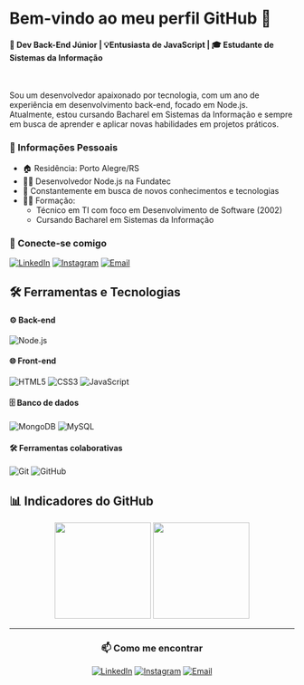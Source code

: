# Bem-vindo ao meu perfil GitHub 👋


#### 🚀 **Dev Back-End Júnior** | 💡**Entusiasta de JavaScript** | 🎓  **Estudante de Sistemas da Informação** 
<br/>

  Sou um desenvolvedor apaixonado por tecnologia, com um ano de experiência em desenvolvimento back-end, focado em Node.js. Atualmente, estou cursando Bacharel em Sistemas da Informação e sempre em busca de aprender e aplicar novas habilidades em projetos práticos.

### 📌 Informações Pessoais
- 🏠 Residência: Porto Alegre/RS
- 👨‍💻 Desenvolvedor Node.js na Fundatec
- 🔭 Constantemente em busca de novos conhecimentos e tecnologias
- 👨‍🎓 Formação:
  - Técnico em TI com foco em Desenvolvimento de Software (2002)
  - Cursando Bacharel em Sistemas da Informação

### 🤝 Conecte-se comigo

[![LinkedIn](https://img.shields.io/badge/LinkedIn-Connect-blue?style=for-the-badge&logo=linkedin)](https://www.linkedin.com/in/michael93c/)
[![Instagram](https://img.shields.io/badge/Instagram-Follow-E4405F?style=for-the-badge&logo=instagram&logoColor=white)](https://www.instagram.com/michaeldealmeida_/)
[![Email](https://img.shields.io/badge/Email-Contact-red?style=for-the-badge&logo=gmail)](mailto:michaelcardoso97@gmail.com)


## 🛠️ Ferramentas e Tecnologias

#### ⚙️ Back-end
![Node.js](https://img.shields.io/badge/Node.js-339933?style=for-the-badge&logo=nodedotjs&logoColor=white)

#### 🌐 Front-end
![HTML5](https://img.shields.io/badge/HTML5-E34F26?style=for-the-badge&logo=html5&logoColor=white)
![CSS3](https://img.shields.io/badge/CSS3-1572B6?style=for-the-badge&logo=css3&logoColor=white)
![JavaScript](https://img.shields.io/badge/JavaScript-F7DF1E?style=for-the-badge&logo=javascript&logoColor=black)

#### 🗄️ Banco de dados
![MongoDB](https://img.shields.io/badge/MongoDB-47A248?style=for-the-badge&logo=mongodb&logoColor=white)
![MySQL](https://img.shields.io/badge/MySQL-4479A1?style=for-the-badge&logo=mysql&logoColor=white)

#### 🛠️ Ferramentas colaborativas
![Git](https://img.shields.io/badge/Git-F05032?style=for-the-badge&logo=git&logoColor=white)
![GitHub](https://img.shields.io/badge/GitHub-181717?style=for-the-badge&logo=github&logoColor=white)

## 📊 Indicadores do GitHub

<div align="center">
  <img height="170em" src="https://github-readme-stats.vercel.app/api?username=Michael-Almeida&theme=chartreuse-dark&show_icons=true"/>
  <img height="170em" src="https://github-readme-stats.vercel.app/api/top-langs/?username=Michael-ALmeida&layout=compact&langs_count=7&theme=chartreuse-dark&show_icons=true"/>
</div>

---

<div align="center">

### 📫 Como me encontrar

[![LinkedIn](https://img.shields.io/badge/-LinkedIn-0077B5?style=flat-square&logo=LinkedIn&logoColor=white)](https://www.linkedin.com/in/michael93c/)
[![Instagram](https://img.shields.io/badge/-Instagram-E4405F?style=flat-square&logo=Instagram&logoColor=white)](https://www.instagram.com/michaeldealmeida_/)
[![Email](https://img.shields.io/badge/-Email-D14836?style=flat-square&logo=Gmail&logoColor=white)](mailto:michaelcardoso97@gmail.com)

</div>

<!--//<header>
        <h2>Bem-vindo ao meu perfil GitHub 👋</h2>
    </header>
    <section class="sobre">
        <h2 >🚀 Sobre mim</h2>
        <h3>💻 Desenvolvedor Back-End Júnior | Entusiasta de JavaScript | Estudante de Sistemas da Informação</h3>
        <p>Sou um desenvolvedor apaixonado por tecnologia, com um ano de experiência em desenvolvimento back-end, focado em Node.js. Atualmente, estou cursando Bacharel em Sistemas da Informação e sempre em busca de aprender e aplicar novas habilidades em projetos práticos.</p>
            🏠 Atualmente resido em Porto Alegre/RS<br/>
            👨‍💻 Desenvolvedor Node.js na empresa Fundatec<br/>
            👨‍🎓 Formado em TI com foco em Desenvolvimento de Software (2002) | Cursando Bacharel em Sistemas da Informação<br/>
            🔭 Constantemente em busca de novos conhecimentos e tecnologias<br/>
        💼 Conecte-se comigo: 
          <br/>
<p>
  <a href="https://www.linkedin.com/in/michael93c/">
    <img src="https://img.shields.io/badge/LinkedIn-Connect-blue?style=for-the-badge&logo=linkedin" alt="LinkedIn Badge" />
  </a>
  <a href="https://www.instagram.com/michaeldealmeida_/" >
    <img src="https://img.shields.io/badge/Instagram-Follow-E4405F?style=for-the-badge&logo=instagram&logoColor=white" />
  </a>
       <a href="mailto:michaelcardoso97@gmail.com" >
    <img src="https://img.shields.io/badge/Email-Contact-red?style=for-the-badge&logo=gmail" />
  </a>
</p>
    </section>
    <section class="tecnologias">
        <h2>🛠️ Ferramentas e Tecnologias</h2>
        <h6>*Aperfeiçoando:</h6>
           <div class="backend">
              <p><strong>⚙️ Back-end:</strong></p>
              <img height="60px" width="60px" alt="Node.js" src="https://cdn.jsdelivr.net/gh/devicons/devicon@latest/icons/nodejs/nodejs-original-wordmark.svg"/>
           </div>
           <br/>
           <div class="frontend">
             <p><strong>🌐 Front-end:</strong></p>
                <img height="40px" width="50px" alt="HTML5" src="https://raw.githubusercontent.com/devicons/devicon/master/icons/html5/html5-original.svg"/>
                <img height="40px" width="50px" alt="CSS3" src="https://raw.githubusercontent.com/devicons/devicon/master/icons/css3/css3-original.svg"/>
                <img height="40px" width="50px" alt="JavaScript" src="https://cdn.jsdelivr.net/gh/devicons/devicon/icons/javascript/javascript-original.svg"/>
           </div>
           <br/>
           <div class="database">
             <p><strong>🗄️Banco de dados:</strong></p>
               <img height="60px" width="60px" alt="MongoDB" src="https://img.icons8.com/color/96/000000/mongodb.png"/>
               <img height="60px" width="60px" alt="MySQL" src="https://cdn.jsdelivr.net/gh/devicons/devicon/icons/mysql/mysql-original.svg"/>
           </div>
           <br/>    
           </div>
           <div class="colaboracao">
             <p><strong>🛠️ Ferramentas colaborativas:</strong></p>
                <img height="60px" width="60px" alt="Git" src="https://cdn.jsdelivr.net/gh/devicons/devicon/icons/git/git-original.svg"/>
                <img height="60px" width="60px" alt="GitHub" src="https://cdn.jsdelivr.net/gh/devicons/devicon@latest/icons/github/github-original-wordmark.svg"/>
           </div>
    </section>
    <br/>
    <section class="indicadores">
        <h2>📊 Indicadores do GitHub</h2>
        <div style="display: flex; justify-content: space-around;">
          <img height="170em" 
       src="https://github-readme-stats.vercel.app/api?username=Michael-Almeida&theme=chartreuse-dark&show_icons=true&"/>
  <img height="170em" src="https://github-readme-stats.vercel.app/api/top-langs/?username=Michael-ALmeida&layout=compact&langs_count=7&theme=chartreuse-dark&show_icons=true&"/>
        </div>
    </section>

-->

<!--    <nav class="contatos">
    //////////////////////ANTIGO/////////////////////////
        <h2>📞 Contatos</h2>
        <a href="https://www.linkedin.com/in/michael93c/"> 
          <img src="https://img.icons8.com/clouds/100/000000/linkedin.png" alt="LinkedIn"/>
        </a>
        <a href="https://www.instagram.com/michaeldealmeida_/">
          <img src="https://img.icons8.com/clouds/100/000000/instagram.png" alt="Instagram"/>
        </a>
    </nav>

<!--
<header>
      <h2>Bem vindo ao meu perfil GitHub 👋</h2>
</header>

<section class="sobre">
<h2>🚀 Sobre mim</h2>
<h3>💻 Desenvolvedor Back-End Júnior | Entusiasta de JavaScript | Estudante de Sistemas da Informação</h3>

<p>Sou um desenvolvedor apaixonado por tecnologia, com um ano de experiência em desenvolvimento back-end, focado em Node.js. Atualmente, estou cursando Bacharel em Sistemas da Informação e sempre em busca de aprender e aplicar novas habilidades em projetos práticos.</p>
🏠 Atualmente resido em Porto Alegre/RS.<br/>
👨‍💻 Desenvolvedor Node.Js em Fundatec. <br/>
👨‍🎓 Formado em TI com foco em Desenvolvimento de Software 2002 | Cursando Bacharel em Sistemas da Informação. <br/>
🔭 Constantementemente em busca de novos conhecimentos e tecnologias. <br/>
📫 Contato: <a href="mailto: michaelcardoso97@gmail.com"> michaelcardoso97@gmail.com
</section>


<h2>Ferramentas e Tecnologias</h2>
  <h6>*Aperfeiçoando</h6>

<div class="frontend">
<p> Front-end</p>
  <img height="40px" width="50px" alt="html5"
        src="https://raw.githubusercontent.com/devicons/devicon/master/icons/html5/html5-original.svg"/>
  <img height="40px" width="50px" alt="css"
        src="https://raw.githubusercontent.com/devicons/devicon/master/icons/css3/css3-original.svg"/>
  <img height="40px" width="50px" alt="javaScript"
        src="https://cdn.jsdelivr.net/gh/devicons/devicon/icons/javascript/javascript-original.svg"/>
</div
<div class="backend">
       <img height="40px" width="50px" alt="nodejs"
        src="https://cdn.jsdelivr.net/gh/devicons/devicon/icons/nodejs/nodejs-original.svg"/>
</div>      
 
  <img height="40px" width="40px" src="https://img.icons8.com/color/96/000000/mongodb.png"/>
  <img height="40px" width="50px" alt="mysql"
          src="https://cdn.jsdelivr.net/gh/devicons/devicon/icons/mysql/mysql-original.svg"/>
  <img height="40px" width="50px" alt="git"
        src="https://cdn.jsdelivr.net/gh/devicons/devicon/icons/git/git-original.svg"/>
  <img height="40px" width="50px" alt="github"
        src="https://cdn.jsdelivr.net/gh/devicons/devicon/icons/github/github-original.svg"/>
  <img height="40px" width="40px" alt="React" src="https://img.icons8.com/?size=100&id=asWSSTBrDlTW&format=png&color=000000"/>

 <img height='40px' width="50px" alt='Java' 
src="https://cdn.jsdelivr.net/gh/devicons/devicon/icons/java/java-original.svg" />
 <img height='40px' width="50px" alt='vue' 
src="https://cdn.jsdelivr.net/gh/devicons/devicon/icons/vuejs/vuejs-original.svg" />
<img height="40px" width="40px" alt="kotlin" src="https://img.icons8.com/color/48/000000/kotlin.png" />
 <img height="40px" width="40px" alt="angular" src="https://img.icons8.com/color/48/000000/angularjs.png" />
 
 </div>

<div class="indicadores">
  <img height="170em" 
       src="https://github-readme-stats.vercel.app/api?username=Michael-Almeida&theme=chartreuse-dark&show_icons=true&"/>
  <img height="170em" src="https://github-readme-stats.vercel.app/api/top-langs/?username=Michael-ALmeida&layout=compact&langs_count=7&theme=chartreuse-dark&show_icons=true&"/>
</div>

<nav class="contatos">
  <h2>Contatos</h2>
  <a href="https://www.linkedin.com/in/michael93c/"> 
    <img src="https://img.icons8.com/clouds/100/000000/linkedin.png" alt="linkedin"/>
  </a>
  <a href="https://www.instagram.com/michaeldealmeida_/">
        <img src="https://img.icons8.com/clouds/100/000000/instagram.png"
          alt="instagram"/>
   </a>
      
<!--   <a href="mailto: michaelcardoso97@gmail.com">
    <img src="https://img.icons8.com/clouds/100/000000/new-post.png" alt="email"/>
  </a> -->
<!--   <a href="https://www.facebook.com/michael.cardoso.31">
    <img src="https://img.icons8.com/clouds/100/000000/facebook-circled.png" alt="facebook"/>
  </a> 
    </nav>
-->
